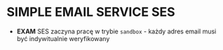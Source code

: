 # SIMPLE EMAIL SERVICE SES

- **EXAM** SES zaczyna pracę w trybie `sandbox` - każdy adres email musi być indywitualnie weryfikowany
